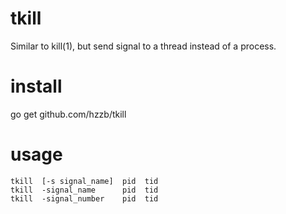 # tkill

Similar to kill(1),  but send signal to a thread instead of a process.


# install

go get github.com/hzzb/tkill


# usage

```
tkill  [-s signal_name]  pid  tid
tkill  -signal_name      pid  tid
tkill  -signal_number    pid  tid
```
